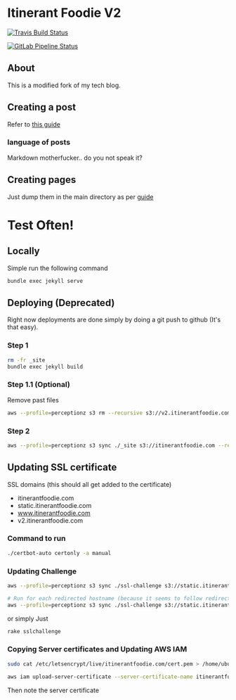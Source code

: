 # Itinerant Foodie V2
[![ Travis Build Status](https://travis-ci.org/itinerantfoodie/itinerantfoodie.static.svg?branch=master)](https://travis-ci.org/itinerantfoodie/itinerantfoodie.static)

[![GitLab Pipeline Status](https://gitlab.com/itinerantfoodie/website/badges/master/pipeline.svg)](https://gitlab.com/itinerantfoodie/website/commits/master)

## About
This is a modified fork of my tech blog.

## Creating a post
Refer to [this guide](http://jekyllrb.com/docs/posts/)

### language of posts
Markdown motherfucker.. do you not speak it?

## Creating pages
Just dump them in the main directory as per [guide](http://jekyllrb.com/docs/pages/)

# Test Often!
## Locally
Simple run the following command

```bash
bundle exec jekyll serve
```

## Deploying (Deprecated)

Right now deployments are done simply by doing a git push to github (It's that easy).

### Step 1
```bash
rm -fr _site
bundle exec jekyll build
```

### Step 1.1 (Optional)

Remove past files
```bash
aws --profile=perceptionz s3 rm --recursive s3://v2.itinerantfoodie.com/
```

### Step 2
```bash
aws --profile=perceptionz s3 sync ./_site s3://itinerantfoodie.com --region ap-northeast-2 --exclude '.DS_Store' --exclude 'node_modules/*' --exclude '.git/*' --exclude '.gitignore' --exclude 'Gemfile.*' --exclude '*.md' --acl public-read
```

## Updating SSL certificate
SSL domains (this should all get added to the certificate)

* itinerantfoodie.com
* static.itinerantfoodie.com
* www.itinerantfoodie.com
* v2.itinerantfoodie.com


### Command to run
```bash
./certbot-auto certonly -a manual
```

### Updating Challenge
```bash
aws --profile=perceptionz s3 sync ./ssl-challenge s3://static.itinerantfoodie.com/.well-known/acme-challenge --region us-east-1 --acl public-read

# Run for each redirected hostname (because it seems to follow redirects to itinerantfoodie.com)
aws --profile=perceptionz s3 sync ./ssl-challenge s3://static.itinerantfoodie.com/.well-known/acme-challenge --region ap-northeast-2 --acl public-read
```

or simply Just
```bash
rake sslchallenge
```

### Copying Server certificates and Updating AWS IAM
```bash
sudo cat /etc/letsencrypt/live/itinerantfoodie.com/cert.pem > /home/ubuntu/itinerantfoodie.com/cert.pem ; sudo cat /etc/letsencrypt/live/itinerantfoodie.com/privkey.pem > /home/ubuntu/itinerantfoodie.com/privkey.pem ;  sudo cat /etc/letsencrypt/live/itinerantfoodie.com/chain.pem > /home/ubuntu/itinerantfoodie.com/chain.pem ; sudo chown -R ubuntu /home/ubuntu/itinerantfoodie.com

aws iam upload-server-certificate --server-certificate-name itinerantfoodie`python -c "import datetime; import time; import math; print(math.floor(time.mktime(datetime.datetime.today().timetuple())))"` --certificate-body file:///home/ubuntu/itinerantfoodie.com/cert.pem --private-key file:///home/ubuntu/itinerantfoodie.com/privkey.pem --certificate-chain file:///home/ubuntu/itinerantfoodie.com/chain.pem --path /cloudfront/

```

Then note the server certificate
